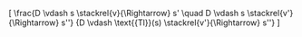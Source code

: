 \[
\frac{D \vdash s \stackrel{v}{\Rightarrow} s' \quad D \vdash s \stackrel{v'}{\Rightarrow} s''}
{D \vdash \text{{Tl}}(s) \stackrel{v'}{\Rightarrow} s''}
\]